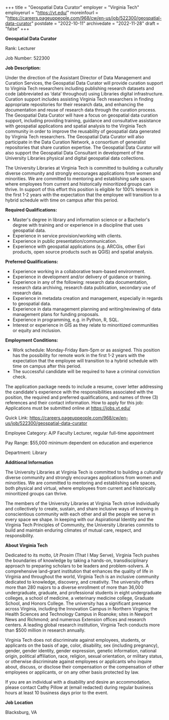 +++
title = "Geospatial Data Curator"
employer = "Virginia Tech"
employerurl = "https://vt.edu/"
moreinfourl = "https://careers.pageuppeople.com/968/cw/en-us/job/522300/geospatial-data-curator"
postdate = "2022-10-11"
archivedate = "2022-11-28"
draft = "false"
+++

**Geospatial Data Curator**

Rank: Lecturer

Job Number: 522300

**Job Description:**

Under the direction of the Assistant Director of Data Management and Curation Services, the Geospatial Data Curator will provide curation support to Virginia Tech researchers including publishing research datasets and code (abbreviated as ‘data’ throughout) using Libraries digital infrastructure. Curation support includes assisting Virginia Tech researchers in finding appropriate repositories for their research data, and enhancing the documentation and reuse of research data through the curation process. The Geospatial Data Curator will have a focus on geospatial data curation support, including providing training, guidance and consultative assistance with geospatial applications and spatial analysis to the Virginia Tech community in order to improve the reusability of geospatial data generated by Virginia Tech researchers. The Geospatial Data Curator will also participate in the Data Curation Network, a consortium of generalist repositories that share curation expertise. The Geospatial Data Curator will also support the Geospatial Data Consultant in development of the University Libraries physical and digital geospatial data collections.

The University Libraries at Virginia Tech is committed to building a culturally diverse community and strongly encourages applications from women and minorities. We are committed to mentoring and establishing safe spaces where employees from current and historically minoritized groups can thrive. In support of this effort this position is eligible for 100% telework in the first 1-2 years with the expectation that the employee will transition to a hybrid schedule with time on campus after this period.

**Required Qualifications:**
- Master's degree in library and information science or a Bachelor's degree with training and or experience in a discipline that uses geospatial data.
- Experience in service provision/working with clients.
- Experience in public presentation/communication.
- Experience with geospatial applications (e.g. ARCGis, other Esri products, open source products such as QGIS) and spatial analysis.

**Preferred Qualifications:**
- Experience working in a collaborative team-based environment.
- Experience in development and/or delivery of guidance or training.
- Experience in any of the following: research data documentation, research data archiving, research data publication, secondary use of research data.
- Experience in metadata creation and management, especially in regards to geospatial data.
- Experience in data management planning and writing/reviewing of data management plans for funding proposals.
- Experience in programming, e.g. in Python, R, SQL.
- Interest or experience in GIS as they relate to minoritized communities or equity and inclusion.

**Employment Conditions:**

- Work schedule: Monday-Friday 8am-5pm or as assigned. This position has the possibility for remote work in the first 1-2 years with the expectation that the employee will transition to a hybrid schedule with time on campus after this period.
- The successful candidate will be required to have a criminal conviction check.

The application package needs to include a resume, cover letter addressing the candidate's experience with the responsibilities associated with the position, the required and preferred qualifications, and names of three (3) references and their contact information.
How to apply for this job: Applications must be submitted online at https://jobs.vt.edu/

Quick Link: https://careers.pageuppeople.com/968/cw/en-us/job/522300/geospatial-data-curator

Employee Category: A/P Faculty Lecturer, regular full-time appointment

Pay Range: $55,000 minimum dependent on education and experience

Department: Library


**Additional Information**

The University Libraries at Virginia Tech is committed to building a culturally diverse community and strongly encourages applications from women and minorities. We are committed to mentoring and establishing safe spaces, both physical and virtual, where employees from current and historically minoritized groups can thrive.

The members of the University Libraries at Virginia Tech strive individually and collectively to create, sustain, and share inclusive ways of knowing in conscientious community with each other and all the people we serve in every space we shape. In keeping with our Aspirational Identity and the Virginia Tech Principles of Community, the University Libraries commits to build and maintain enduring climates of mutual care, respect, and responsibility.

**About Virginia Tech**

Dedicated to its motto, *Ut Prosim* (That I May Serve), Virginia Tech pushes the boundaries of knowledge by taking a hands-on, transdisciplinary approach to preparing scholars to be leaders and problem-solvers. A comprehensive land-grant institution that enhances the quality of life in Virginia and throughout the world, Virginia Tech is an inclusive community dedicated to knowledge, discovery, and creativity. The university offers more than 280 majors to a diverse enrollment of more than 36,000 undergraduate, graduate, and professional students in eight undergraduate colleges, a school of medicine, a veterinary medicine college, Graduate School, and Honors College. The university has a significant presence across Virginia, including the Innovation Campus in Northern Virginia; the Health Sciences and Technology Campus in Roanoke; sites in Newport News and Richmond; and numerous Extension offices and research centers. A leading global research institution, Virginia Tech conducts more than $500 million in research annually.

Virginia Tech does not discriminate against employees, students, or applicants on the basis of age, color, disability, sex (including pregnancy), gender, gender identity, gender expression, genetic information, national origin, political affiliation, race, religion, sexual orientation, or military status, or otherwise discriminate against employees or applicants who inquire about, discuss, or disclose their compensation or the compensation of other employees or applicants, or on any other basis protected by law.

If you are an individual with a disability and desire an accommodation, please contact Cathy Pillow at (email redacted) during regular business hours at least 10 business days prior to the event.

**Job Location**

Blacksburg, VA
